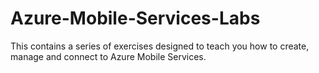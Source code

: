 Azure-Mobile-Services-Labs
==========================

This contains a series of exercises designed to teach you how to create, manage and connect to Azure Mobile Services. 

